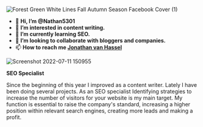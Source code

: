 ![Forest Green White Lines Fall Autumn Season Facebook Cover (1)](https://user-images.githubusercontent.com/109334550/179362534-8f7b1429-fd9a-4258-854f-9d321302cfcd.jpg)



- 👋 **Hi, I’m @Nathan5301**
- 👀 **I’m interested in content writing.**
- 🌱 **I’m currently learning SEO.**
- 💞️ **I’m looking to collaborate with bloggers and companies.**
- 📫 **How to reach me [Jonathan van Hassel](https://www.linkedin.com/in/jonathan-van-hassel-19645b1a9/)**
<!---
Nathan5301/Nathan5301 is a ✨ special ✨ repository because its `README.md` (this file) appears on your GitHub profile.
You can click the Preview link to take a look at your changes.
--->
![Screenshot 2022-07-11 150955](https://user-images.githubusercontent.com/109334550/179362838-ea683636-add4-4fec-bbf4-0bce8ff426ef.png)



**SEO Specialist**

Since the beginning of this year I improved as a content writer. Lately I have been doing several projects. As an SEO specialist Identifying strategies to increase the number of visitors for your website is my main target. My function is essential to raise the company's standard, increasing a higher position within relevant search engines, creating more leads and making a profit.
